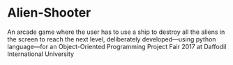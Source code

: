 # Alien-Shooter
An arcade game where the user has to use a ship to destroy all the aliens in the screen to reach the next level, deliberately developed—using python language—for an Object-Oriented Programming Project Fair 2017 at Daffodil International University
